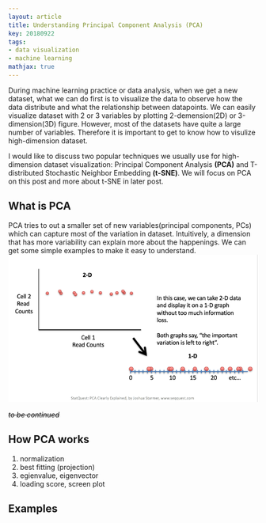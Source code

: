 ```yaml
---
layout: article
title: Understanding Principal Component Analysis (PCA) 
key: 20180922
tags:
- data visualization
- machine learning
mathjax: true
---
```

During machine learning practice or data analysis, when we get a new dataset, what we can do first is to visualize the data to observe how the data distribute and what the relationship between datapoints. We can easily visualize dataset with 2 or 3 variables by plotting 2-demension(2D) or 3-dimension(3D) figure. However, most of the datasets have quite a large number of variables. Therefore it is important to get to know how to visulize high-dimension dataset. 

<!--more-->

I would like to discuss two popular techniques we usually use for high-dimension dataset visualization: Principal Component Analysis **(PCA)** and T-distributed Stochastic Neighbor Embedding **(t-SNE)**. We will focus on PCA on this post and more about t-SNE in later post.

## What is PCA

PCA tries to out a smaller set of new variables(principal components, PCs) which can capture most of the variation in dataset. Intuitively, a dimension that has more variability can explain more about the happenings. We can get some simple examples to make it easy to understand. 
![pca_1](https://raw.githubusercontent.com/xiaoyanzhuo/xiaoyanzhuo.github.io/master/_posts/figures/pca_1.png)

~~*to be continued*~~

## How PCA works
1. normalization
2. best fitting (projection)
3. egienvalue, eigenvector
4. loading score, screen plot

## Examples









